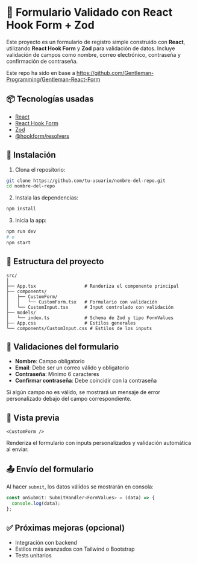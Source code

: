 # 🧾 Formulario Validado con React Hook Form + Zod

Este proyecto es un formulario de registro simple construido con **React**, utilizando **React Hook Form** y **Zod** para validación de datos. Incluye validación de campos como nombre, correo electrónico, contraseña y confirmación de contraseña.

Este repo ha sido en base a https://github.com/Gentleman-Programming/Gentleman-React-Form

## 📦 Tecnologías usadas

* [React](https://reactjs.org/)
* [React Hook Form](https://react-hook-form.com/)
* [Zod](https://zod.dev/)
* [@hookform/resolvers](https://react-hook-form.com/get-started/#SchemaValidation)

## 🚀 Instalación

1. Clona el repositorio:

```bash
git clone https://github.com/tu-usuario/nombre-del-repo.git
cd nombre-del-repo
```

2. Instala las dependencias:

```bash
npm install
```

3. Inicia la app:

```bash
npm run dev
# o
npm start
```

## 📂 Estructura del proyecto

```
src/
│
├── App.tsx                  # Renderiza el componente principal
├── components/
│   ├── CustomForm/          
│   │   └── CustomForm.tsx   # Formulario con validación
│   └── CustomInput.tsx      # Input controlado con validación
├── models/
│   └── index.ts             # Schema de Zod y tipo FormValues
├── App.css                  # Estilos generales
└── components/CustomInput.css # Estilos de los inputs
```

## 🧪 Validaciones del formulario

* **Nombre**: Campo obligatorio
* **Email**: Debe ser un correo válido y obligatorio
* **Contraseña**: Mínimo 6 caracteres
* **Confirmar contraseña**: Debe coincidir con la contraseña

Si algún campo no es válido, se mostrará un mensaje de error personalizado debajo del campo correspondiente.

## 📸 Vista previa

```tsx
<CustomForm />
```

Renderiza el formulario con inputs personalizados y validación automática al enviar.

## 📤 Envío del formulario

Al hacer `submit`, los datos válidos se mostrarán en consola:

```ts
const onSubmit: SubmitHandler<FormValues> = (data) => {
  console.log(data);
};
```

## ✅ Próximas mejoras (opcional)

* Integración con backend
* Estilos más avanzados con Tailwind o Bootstrap
* Tests unitarios
